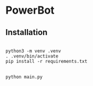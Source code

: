 # PowerBot

## Installation
<code>
python3 -m venv .venv
. .venv/bin/activate
pip install -r requirements.txt

python main.py
</code>

